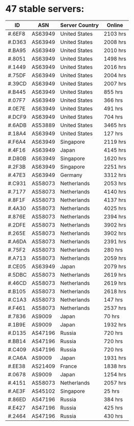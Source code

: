 # 47 stable servers:

| ID | ASN | Server Country | Online |
| ------ | ------ | ------ | ------ |
| #.6EF8 | AS63949 | United States | 2103 hrs |
| #.D363 | AS63949 | United States | 2008 hrs |
| #.BA95 | AS63949 | United States | 2010 hrs |
| #.8051 | AS63949 | United States | 1498 hrs |
| #.1449 | AS63949 | United States | 2016 hrs |
| #.75DF | AS63949 | United States | 2004 hrs |
| #.39CD | AS63949 | United States | 2007 hrs |
| #.B445 | AS63949 | United States | 855 hrs |
| #.07F7 | AS63949 | United States | 366 hrs |
| #.0E7E | AS63949 | United States | 491 hrs |
| #.DCF9 | AS63949 | United States | 704 hrs |
| #.6ADB | AS53889 | United States | 3465 hrs |
| #.18A4 | AS63949 | United States | 127 hrs |
| #.F6A4 | AS63949 | Singapore | 2119 hrs |
| #.4F16 | AS63949 | Japan | 4145 hrs |
| #.D80B | AS63949 | Singapore | 1620 hrs |
| #.2F3B | AS63949 | Singapore | 2251 hrs |
| #.47E3 | AS63949 | Germany | 3312 hrs |
| #.C931 | AS58073 | Netherlands | 2053 hrs |
| #.7177 | AS58073 | Netherlands | 4140 hrs |
| #.8F1F | AS58073 | Netherlands | 4137 hrs |
| #.4A30 | AS58073 | Netherlands | 4025 hrs |
| #.876E | AS58073 | Netherlands | 2394 hrs |
| #.2DFE | AS58073 | Netherlands | 3902 hrs |
| #.265E | AS58073 | Netherlands | 3902 hrs |
| #.A6DA | AS58073 | Netherlands | 2391 hrs |
| #.75F2 | AS58073 | Netherlands | 280 hrs |
| #.A713 | AS58073 | Netherlands | 2059 hrs |
| #.CE05 | AS63949 | Japan | 2079 hrs |
| #.5DBC | AS58073 | Netherlands | 2619 hrs |
| #.46CD | AS58073 | Netherlands | 2619 hrs |
| #.B105 | AS58073 | Netherlands | 2618 hrs |
| #.C1A3 | AS58073 | Netherlands | 147 hrs |
| #.F461 | AS58073 | Netherlands | 2537 hrs |
| #.7836 | AS9009 | Japan | 70 hrs |
| #.1B9E | AS9009 | Japan | 1932 hrs |
| #.D135 | AS47196 | Russia | 720 hrs |
| #.BB14 | AS47196 | Russia | 720 hrs |
| #.C409 | AS47196 | Russia | 720 hrs |
| #.CA6A | AS9009 | Japan | 1931 hrs |
| #.EE38 | AS21409 | France | 1838 hrs |
| #.0678 | AS9009 | Japan | 1254 hrs |
| #.4151 | AS58073 | Netherlands | 2057 hrs |
| #.AE3F | AS45102 | Singapore | 25 hrs |
| #.86ED | AS47196 | Russia | 384 hrs |
| #.E427 | AS47196 | Russia | 425 hrs |
| #.2464 | AS47196 | Russia | 430 hrs |

